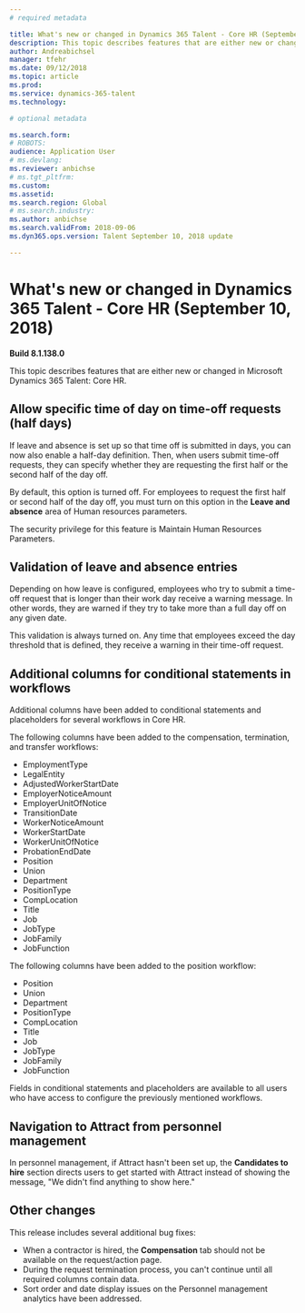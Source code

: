 ```yaml
---
# required metadata

title: What's new or changed in Dynamics 365 Talent - Core HR (September 10, 2018)
description: This topic describes features that are either new or changed in Microsoft Dynamics 365 Talent - Core HR.
author: Andreabichsel
manager: tfehr
ms.date: 09/12/2018
ms.topic: article
ms.prod: 
ms.service: dynamics-365-talent
ms.technology: 

# optional metadata

ms.search.form: 
# ROBOTS: 
audience: Application User
# ms.devlang: 
ms.reviewer: anbichse
# ms.tgt_pltfrm: 
ms.custom: 
ms.assetid: 
ms.search.region: Global
# ms.search.industry: 
ms.author: anbichse
ms.search.validFrom: 2018-09-06
ms.dyn365.ops.version: Talent September 10, 2018 update

---
```


# What's new or changed in Dynamics 365 Talent - Core HR (September 10, 2018)

**Build 8.1.138.0**

This topic describes features that are either new or changed in Microsoft Dynamics 365 Talent: Core HR.

## Allow specific time of day on time-off requests (half days)

If leave and absence is set up so that time off is submitted in days, you can now also enable a half-day definition. Then, when users submit time-off requests, they can specify whether they are requesting the first half or the second half of the day off.

By default, this option is turned off. For employees to request the first half or second half of the day off, you must turn on this option in the **Leave and absence** area of Human resources parameters.

The security privilege for this feature is Maintain Human Resources Parameters.

## Validation of leave and absence entries

Depending on how leave is configured, employees who try to submit a time-off request that is longer than their work day receive a warning message. In other words, they are warned if they try to take more than a full day off on any given date.

This validation is always turned on. Any time that employees exceed the day threshold that is defined, they receive a warning in their time-off request.

## Additional columns for conditional statements in workflows

Additional columns have been added to conditional statements and placeholders for several workflows in Core HR.

The following columns have been added to the compensation, termination, and transfer workflows:

- EmploymentType
- LegalEntity
- AdjustedWorkerStartDate
- EmployerNoticeAmount
- EmployerUnitOfNotice
- TransitionDate
- WorkerNoticeAmount
- WorkerStartDate
- WorkerUnitOfNotice
- ProbationEndDate
- Position
- Union
- Department
- PositionType
- CompLocation
- Title
- Job
- JobType
- JobFamily
- JobFunction

The following columns have been added to the position workflow:

- Position
- Union
- Department
- PositionType
- CompLocation
- Title
- Job
- JobType
- JobFamily
- JobFunction

Fields in conditional statements and placeholders are available to all users who have access to configure the previously mentioned workflows.

## Navigation to Attract from personnel management

In personnel management, if Attract hasn't been set up, the **Candidates to hire** section directs users to get started with Attract instead of showing the message, "We didn't find anything to show here."

## Other changes

This release includes several additional bug fixes:

- When a contractor is hired, the **Compensation** tab should not be available on the request/action page.
- During the request termination process, you can't continue until all required columns contain data.
- Sort order and date display issues on the Personnel management analytics have been addressed.
